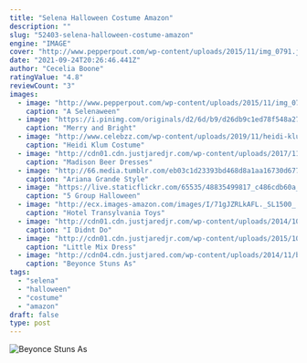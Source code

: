 ```yaml
---
title: "Selena Halloween Costume Amazon"
description: ""
slug: "52403-selena-halloween-costume-amazon"
engine: "IMAGE"
cover: "http://www.pepperpout.com/wp-content/uploads/2015/11/img_0791.jpg"
date: "2021-09-24T20:26:46.441Z"
author: "Cecelia Boone"
ratingValue: "4.8"
reviewCount: "3"
images:
  - image: "http://www.pepperpout.com/wp-content/uploads/2015/11/img_0791.jpg"
    caption: "A Selenaween"
  - image: "https://i.pinimg.com/originals/d2/6d/b9/d26db9c1ed78f548a277460a89b1fdca.jpg"
    caption: "Merry and Bright"
  - image: "http://www.celebzz.com/wp-content/uploads/2019/11/heidi-klum-costume-unfold-on-amazon-display-window-in-new-york-3.jpg"
    caption: "Heidi Klum Costume"
  - image: "http://cdn01.cdn.justjaredjr.com/wp-content/uploads/2017/11/madison-minnie/madison-beer-hamlin-sisters-kendall-halloween-party-01.jpg"
    caption: "Madison Beer Dresses"
  - image: "http://66.media.tumblr.com/eb03c1d23393bd468d8a1aa16730d677/tumblr_mu5s48QEQX1ssasn5o1_500.jpg"
    caption: "Ariana Grande Style"
  - image: "https://live.staticflickr.com/65535/48835499817_c486cdb60a_h.jpg"
    caption: "5 Group Halloween"
  - image: "http://ecx.images-amazon.com/images/I/71gJZRLkAFL._SL1500_.jpg"
    caption: "Hotel Transylvania Toys"
  - image: "http://cdn01.cdn.justjaredjr.com/wp-content/uploads/2014/10/piper-livmaddie/piper-curda-guests-kathy-kan-liv-maddie-stills-13.jpg"
    caption: "I Didnt Do"
  - image: "http://cdn01.cdn.justjaredjr.com/wp-content/uploads/2015/10/mix-kiss/little-mix-kiss-band-kiss-fm-halloween-party-06.jpg"
    caption: "Little Mix Dress"
  - image: "http://cdn04.cdn.justjared.com/wp-content/uploads/2014/11/beyonce-frida/beyonce-stuns-as-frida-kahlo-for-second-halloween-costume-02.jpg"
    caption: "Beyonce Stuns As"
tags:
  - "selena"
  - "halloween"
  - "costume"
  - "amazon"
draft: false
type: post
---
```



![Beyonce Stuns As](http://cdn04.cdn.justjared.com/wp-content/uploads/2014/11/beyonce-frida/beyonce-stuns-as-frida-kahlo-for-second-halloween-costume-02.jpg "Beyonce Stuns As")


<!--inArticleAds-->

<!--galleryOne-->


<!--inArticleAds-->

<!--galleryTwo-->


<!--galleryThree-->

